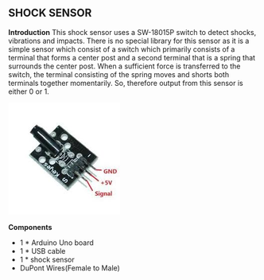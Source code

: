 ## SHOCK SENSOR

**Introduction** This shock sensor uses a SW-18015P switch to detect shocks, vibrations and impacts. There is no special library 
for this sensor as it is a simple sensor which consist of a switch which primarily consists of a terminal that forms a center 
post and a second terminal that is a spring that surrounds the center post. When a sufficient force is transferred to the switch,
the terminal consisting of the spring moves and shorts both terminals together momentarily. So, therefore output from this sensor
is either 0 or 1.

![pin diagram](/images/shocksensor.jpg)

**Components**

* 1 * Arduino Uno board
* 1 * USB cable
* 1 * shock sensor
* DuPont Wires(Female to Male)



